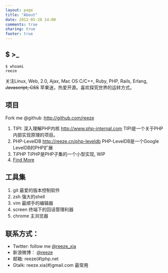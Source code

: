 ```yaml
---
layout: page
title: "About"
date: 2012-05-28 14:00
comments: true
sharing: true
footer: true
---
```


## $ \>\_

	$ whoami
	reeze

关注Linux, Web, 2.0, Ajax, Mac OS
C/C++, Ruby, PHP, Rails, Erlang, <del>Javascript, CSS</del>
苹果迷，热爱开源。喜欢探究世界的运转方式。

## 项目

Fork me @github :<http://github.com/reeze>

1. TIPI: 深入理解PHP内核 <http://www.php-internal.com>
   TIPI是一个关于PHP内部实现原理的项目。
1. PHP-LevelDB <http://reeze.cn/php-leveldb>
   PHP-LevelDB是一个Google LevelDB的PHP扩展
1. TiPHP TiPHP是PHP子集的一个小型实现, WIP 
1. [Find More](http://github.com/reeze)


## 工具集

1. git 最爱的版本控制软件
1. zsh 强大的shell
1. vim 最顺手的编辑器
1. screen 终端下的回话管理利器
1. chrome 主浏览器

## 联系方式：

- Twitter: follow me  [@reeze\_xia](http://twitter.com/reeze_xia)
- 新浪微博： [@reeze](http://weibo.com/reeze)
- 邮箱: reeze(#)php.net
- Gtalk: reeze.xia(#)gmail.com 最常用
